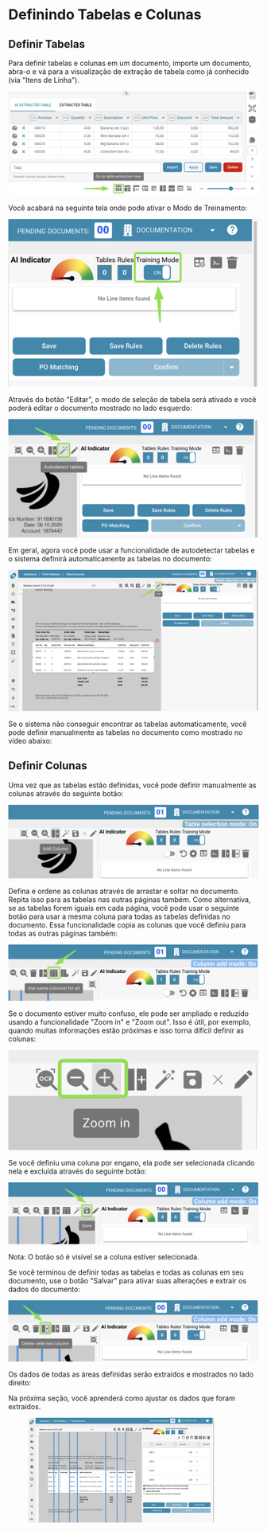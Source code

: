 # Definindo Tabelas e Colunas

## Definir Tabelas

Para definir tabelas e colunas em um documento, importe um documento, abra-o e vá para a visualização de extração de tabela como já conhecido (via "Itens de Linha").

![](https://raw.githubusercontent.com/Fellow-Consulting-AG/docbits/refs/heads/main/readme/.gitbook/assets/define_tables_and_columns_1.png)

Você acabará na seguinte tela onde pode ativar o Modo de Treinamento:

![](https://raw.githubusercontent.com/Fellow-Consulting-AG/docbits/refs/heads/main/readme/.gitbook/assets/define_tables_and_columns_2.png)

Através do botão "Editar", o modo de seleção de tabela será ativado e você poderá editar o documento mostrado no lado esquerdo:

![](https://raw.githubusercontent.com/Fellow-Consulting-AG/docbits/refs/heads/main/readme/.gitbook/assets/define_tables_and_columns_3.png)

Em geral, agora você pode usar a funcionalidade de autodetectar tabelas e o sistema definirá automaticamente as tabelas no documento:

![](https://raw.githubusercontent.com/Fellow-Consulting-AG/docbits/refs/heads/main/readme/.gitbook/assets/define_tables_and_columns_4.png)

Se o sistema não conseguir encontrar as tabelas automaticamente, você pode definir manualmente as tabelas no documento como mostrado no vídeo abaixo:

## Definir Colunas

Uma vez que as tabelas estão definidas, você pode definir manualmente as colunas através do seguinte botão:

![](https://raw.githubusercontent.com/Fellow-Consulting-AG/docbits/refs/heads/main/readme/.gitbook/assets/define_tables_and_columns_5.png)

Defina e ordene as colunas através de arrastar e soltar no documento. Repita isso para as tabelas nas outras páginas também. Como alternativa, se as tabelas forem iguais em cada página, você pode usar o seguinte botão para usar a mesma coluna para todas as tabelas definidas no documento. Essa funcionalidade copia as colunas que você definiu para todas as outras páginas também:

![](https://raw.githubusercontent.com/Fellow-Consulting-AG/docbits/refs/heads/main/readme/.gitbook/assets/define_tables_and_columns_6.png)

Se o documento estiver muito confuso, ele pode ser ampliado e reduzido usando a funcionalidade "Zoom in" e "Zoom out". Isso é útil, por exemplo, quando muitas informações estão próximas e isso torna difícil definir as colunas:

![](https://raw.githubusercontent.com/Fellow-Consulting-AG/docbits/refs/heads/main/readme/.gitbook/assets/define_tables_and_columns_7.png)

Se você definiu uma coluna por engano, ela pode ser selecionada clicando nela e excluída através do seguinte botão:

![](https://raw.githubusercontent.com/Fellow-Consulting-AG/docbits/refs/heads/main/readme/.gitbook/assets/define_tables_and_columns_8.png)

Nota: O botão só é visível se a coluna estiver selecionada.

Se você terminou de definir todas as tabelas e todas as colunas em seu documento, use o botão "Salvar" para ativar suas alterações e extrair os dados do documento:

![](https://raw.githubusercontent.com/Fellow-Consulting-AG/docbits/refs/heads/main/readme/.gitbook/assets/define_tables_and_columns_9.png)

Os dados de todas as áreas definidas serão extraídos e mostrados no lado direito:

&#x20;Na próxima seção, você aprenderá como ajustar os dados que foram extraídos.

<figure><img src="https://raw.githubusercontent.com/Fellow-Consulting-AG/docbits/refs/heads/main/readme/.gitbook/assets/define_tables_and_columns_10.png" alt="" width="375"><figcaption></figcaption></figure>
